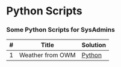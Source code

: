 # Python Scripts
### Some Python Scripts for SysAdmins
| # | Title | Solution |
|---| ----- | -------- |
|1|Weather from OWM | [Python](./weather.py)
